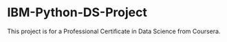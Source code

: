 # IBM-Python-DS-Project
This project is for a Professional Certificate in Data Science from Coursera.

